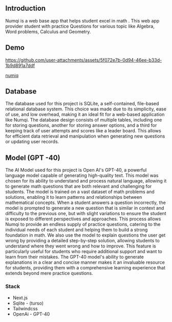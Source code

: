 ## Introduction

Numqi is a web base app that helps student excel in math . This web app provider student with practice Questions for various topic like Algebra, Word problems, Calculus and Geometry.

## Demo


https://github.com/user-attachments/assets/5f072e7b-0d94-46ee-b33d-1b9d891a7ddf

[numiq](https://vercel.com/mrlectus-projects/numiq)
##  Database

 The database used for this project is SQLite, a self-contained, file-based relational database system. This choice was made due to its simplicity, ease of use, and low overhead, making it an ideal fit for a web-based application like Numqi. The database design consists of multiple tables, including one for storing questions, another for storing answer options, and a third for keeping track of user attempts and scores like a leader board. This allows for efficient data retrieval and manipulation when generating new questions or updating user records.

## Model (GPT -40)

The AI Model used for this project is Open AI's GPT-40, a powerful language model capable of generating high-quality text. This model was chosen for its ability to understand and process natural language, allowing it to generate math questions that are both relevant and challenging for students. The model is trained on a vast dataset of math problems and solutions, enabling it to learn patterns and relationships between mathematical concepts. When a student answers a question incorrectly, the model is prompted to generate a new question that is similar in context and difficulty to the previous one, but with slight variations to ensure the student is exposed to different perspectives and approaches. This process allows Numqi to provide an endless supply of practice questions, catering to the individual needs of each student and helping them to build a strong foundation in math. We also use the model to explain questions the user get wrong by providing a detailed step-by-step solution, allowing students to understand where they went wrong and how to improve. This feature is particularly useful for students who require additional support and want to learn from their mistakes. The GPT-40 model's ability to generate explanations in a clear and concise manner makes it an invaluable resource for students, providing them with a comprehensive learning experience that extends beyond mere practice questions.

### Stack

* Next.js
* Sqlite - (turso)
* Tailwindcss
* OpenAi - GPT-40

